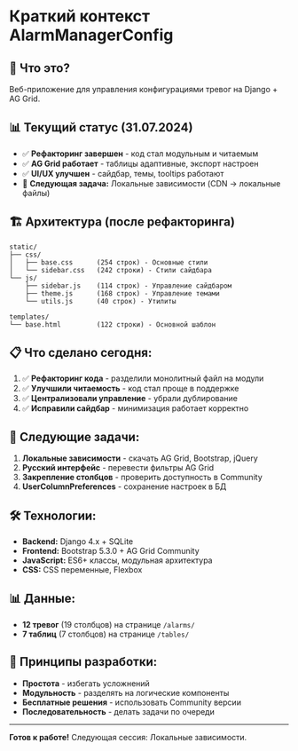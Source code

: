 # Краткий контекст AlarmManagerConfig

## 🎯 Что это?
Веб-приложение для управления конфигурациями тревог на Django + AG Grid.

## 📊 Текущий статус (31.07.2024)
- ✅ **Рефакторинг завершен** - код стал модульным и читаемым
- ✅ **AG Grid работает** - таблицы адаптивные, экспорт настроен
- ✅ **UI/UX улучшен** - сайдбар, темы, tooltips работают
- 🔄 **Следующая задача:** Локальные зависимости (CDN → локальные файлы)

## 🏗️ Архитектура (после рефакторинга)
```
static/
├── css/
│   ├── base.css      (254 строк) - Основные стили
│   └── sidebar.css   (242 строки) - Стили сайдбара
└── js/
    ├── sidebar.js    (114 строк) - Управление сайдбаром
    ├── theme.js      (168 строк) - Управление темами
    └── utils.js      (40 строк) - Утилиты

templates/
└── base.html         (122 строки) - Основной шаблон
```

## 📋 Что сделано сегодня:
1. ✅ **Рефакторинг кода** - разделили монолитный файл на модули
2. ✅ **Улучшили читаемость** - код стал проще в поддержке
3. ✅ **Централизовали управление** - убрали дублирование
4. ✅ **Исправили сайдбар** - минимизация работает корректно

## 🚀 Следующие задачи:
1. **Локальные зависимости** - скачать AG Grid, Bootstrap, jQuery
2. **Русский интерфейс** - перевести фильтры AG Grid
3. **Закрепление столбцов** - проверить доступность в Community
4. **UserColumnPreferences** - сохранение настроек в БД

## 🛠️ Технологии:
- **Backend:** Django 4.x + SQLite
- **Frontend:** Bootstrap 5.3.0 + AG Grid Community
- **JavaScript:** ES6+ классы, модульная архитектура
- **CSS:** CSS переменные, Flexbox

## 📊 Данные:
- **12 тревог** (19 столбцов) на странице `/alarms/`
- **7 таблиц** (7 столбцов) на странице `/tables/`

## 🎯 Принципы разработки:
- **Простота** - избегать усложнений
- **Модульность** - разделять на логические компоненты
- **Бесплатные решения** - использовать Community версии
- **Последовательность** - делать задачи по очереди

---
**Готов к работе!** Следующая сессия: Локальные зависимости. 